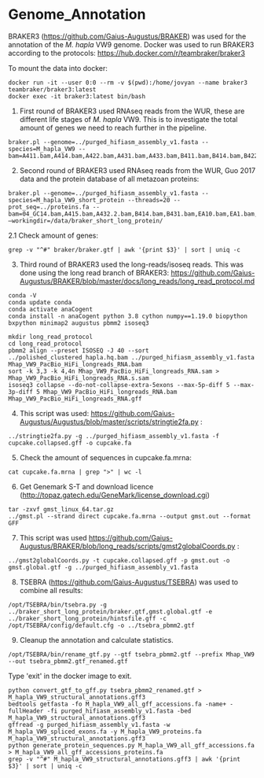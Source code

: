 # Genome_Annotation

BRAKER3 (https://github.com/Gaius-Augustus/BRAKER) was used for the annotation of the _M. hapla_ VW9 genome. Docker was used to run BRAKER3 according to the protocols: https://hub.docker.com/r/teambraker/braker3 

To mount the data into docker: 

```
docker run -it --user 0:0 --rm -v $(pwd):/home/jovyan --name braker3 teambraker/braker3:latest 
docker exec -it braker3:latest bin/bash
```

1. First round of BRAKER3 used RNAseq reads from the WUR, these are different life stages of _M. hapla_ VW9. This is to investigate the total amount of genes we need to reach further in the pipeline.

```
braker.pl --genome=../purged_hifiasm_assembly_v1.fasta --species=M_hapla_VW9 --bam=A411.bam,A414.bam,A422.bam,A431.bam,A433.bam,B411.bam,B414.bam,B422.bam,B425.bam,B433.bam,A412.bam,A415.bam,A424.bam,A432.1.bam,A434.bam,B412.bam,B415.bam,B423.bam,B431.bam,B434.bam,A413.bam,A421.bam,A425.bam,A432.2.bam,A435.bam,B413.bam,B421.bam,B424.bam,B432.bam,B435.bam 
```

2. Second round of BRAKER3 used RNAseq reads from the WUR, Guo 2017 data and the protein database of all metazoan proteins: 

```
braker.pl --genome=../purged_hifiasm_assembly_v1.fasta --species=M_hapla_VW9_short_protein --threads=20 --prot_seq=../proteins.fa --bam=04_GC14.bam,A415.bam,A432.2.bam,B414.bam,B431.bam,EA10.bam,EA1.bam,EA26.bam,EA5.bam,FB15.bam,FB22.bam,FB30.bam,FB3.bam,GC15.bam,GC23.bam,GC31.bam,GC46.bam,GC53.bam,GC8.bam,09_GC42.bam,A421.bam,A433.bam,B415.bam,B432.bam,EA11.bam,EA20.bam,EA27.bam,EA6.bam,FB16.bam,FB23.bam,FB31.bam,FB4.bam,GC16.bam,GC24_GC44.bam,GC32.bam,GC47.bam,GC54A.bam,GC9.bam,12_GC14.bam,A422.bam,A434.bam,B421.bam,B433.bam,EA12.bam,EA21.bam,EA28.bam,EA8.bam,FB17.bam,FB25.bam,FB32.bam,FB6.bam,GC18.bam,GC25.bam,GC35.bam,GC48.bam,GC54C.bam,A411.bam,A424.bam,A435.bam,B422.bam,B434.bam,EA14.bam,EA22.bam,EA30.bam,FB09.bam,FB18.bam,FB26.bam,FB33.bam,FB8.bam,GC19.bam,GC26.bam,GC36.bam,GC4.bam,GC55.bam,A412.bam,A425.bam,B411.bam,B423.bam,B435.bam,EA16.bam,EA23.bam,EA31.bam,FB10.bam,FB19.bam,FB27.bam,FB36.bam,GC01.bam,GC20.bam,GC27_GC29_GC41.bam,GC37.bam,GC50.bam,GC5.bam,A413.bam,A431.bam,B412.bam,B424.bam,EA02.bam,EA17.bam,EA24_GC10.bam,EA32.bam,FB12.bam,FB20.bam,FB28.bam,FB37.bam,GC03.bam,GC21_GC43_GC49.bam,GC28.bam,GC39.bam,GC51.bam,GC6.bam,A414.bam,A432.1.bam,B413.bam,B425.bam,EA09.bam,EA18.bam,EA25.bam,EA3.bam,FB14.bam,FB21.bam,FB2.bam,FB38.bam,GC12_GC42.bam,GC22.bam,GC30.bam,GC45.bam,GC52.bam,GC7.bam –workingdir=/data/braker_short_long_protein/ 
```

2.1 Check amount of genes:

```
grep -v "^#" braker/braker.gtf | awk '{print $3}' | sort | uniq -c
```

3. Third round of BRAKER3 used the long-reads/isoseq reads. This was done using the long read branch of BRAKER3: https://github.com/Gaius-Augustus/BRAKER/blob/master/docs/long_reads/long_read_protocol.md 

```
conda -V
conda update conda
conda activate anaCogent
conda install -n anaCogent python 3.8 cython numpy==1.19.0 biopython bxpython minimap2 augustus pbmm2 isoseq3

mkdir long_read_protocol 
cd long_read_protocol 
pbmm2 align --preset ISOSEQ -J 40 --sort ../polished_clustered_hapla.hq.bam ../purged_hifiasm_assembly_v1.fasta Mhap_VW9_PacBio_HiFi_longreads_RNA.bam 
sort -k 3,3 -k 4,4n Mhap_VW9_PacBio_HiFi_longreads_RNA.sam > Mhap_VW9_PacBio_HiFi_longreads_RNA.s.sam 
isoseq3 collapse --do-not-collapse-extra-5exons --max-5p-diff 5 --max-3p-diff 5 Mhap_VW9_PacBio_HiFi_longreads_RNA.bam Mhap_VW9_PacBio_HiFi_longreads_RNA.gff 
```
4. This script was used:  https://github.com/Gaius-Augustus/Augustus/blob/master/scripts/stringtie2fa.py :

```
../stringtie2fa.py -g ../purged_hifiasm_assembly_v1.fasta -f cupcake.collapsed.gff -o cupcake.fa 

```
5. Check the amount of sequences in cupcake.fa.mrna: 

```
cat cupcake.fa.mrna | grep ">" | wc -l 
```

6. Get Genemark S-T and download licence (http://topaz.gatech.edu/GeneMark/license_download.cgi)

```
tar -zxvf gmst_linux_64.tar.gz
../gmst.pl --strand direct cupcake.fa.mrna --output gmst.out --format GFF 
```

7. This script was used  https://github.com/Gaius-Augustus/BRAKER/blob/long_reads/scripts/gmst2globalCoords.py : 

```
../gmst2globalCoords.py -t cupcake.collapsed.gff -p gmst.out -o gmst.global.gtf -g ../purged_hifiasm_assembly_v1.fasta 
```

8. TSEBRA (https://github.com/Gaius-Augustus/TSEBRA) was used to combine all results: 

```
/opt/TSEBRA/bin/tsebra.py -g ../braker_short_long_protein/braker.gtf,gmst.global.gtf -e ../braker_short_long_protein/hintsfile.gff -c /opt/TSEBRA/config/default.cfg -o ../tsebra_pbmm2.gtf
```

9. Cleanup the annotation and calculate statistics.

```
/opt/TSEBRA/bin/rename_gtf.py --gtf tsebra_pbmm2.gtf --prefix Mhap_VW9 --out tsebra_pbmm2.gtf_renamed.gtf
```

Type 'exit' in the docker image to exit.

```
python convert_gtf_to_gff.py tsebra_pbmm2_renamed.gtf > M_hapla_VW9_structural_annotations.gff3
bedtools getfasta -fo M_hapla_VW9_all_gff_accessions.fa -name+ -fullHeader -fi purged_hifiasm_assembly_v1.fasta -bed M_hapla_VW9_structural_annotations.gff3
gffread -g purged_hifiasm_assembly_v1.fasta -w M_hapla_VW9_spliced_exons.fa -y M_hapla_VW9_proteins.fa M_hapla_VW9_structural_annotations.gff3
python generate_protein_sequences.py M_hapla_VW9_all_gff_accessions.fa > M_hapla_VW9_all_gff_accessions_proteins.fa
grep -v "^#" M_hapla_VW9_structural_annotations.gff3 | awk '{print $3}' | sort | uniq -c      
```
